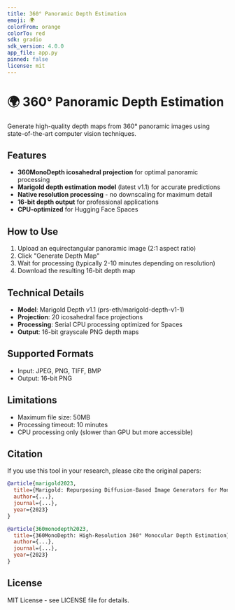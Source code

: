 ```yaml
---
title: 360° Panoramic Depth Estimation
emoji: 🌍
colorFrom: orange
colorTo: red
sdk: gradio
sdk_version: 4.0.0
app_file: app.py
pinned: false
license: mit
---
```


# 🌍 360° Panoramic Depth Estimation

Generate high-quality depth maps from 360° panoramic images using state-of-the-art computer vision techniques.

## Features

- **360MonoDepth icosahedral projection** for optimal panoramic processing
- **Marigold depth estimation model** (latest v1.1) for accurate predictions
- **Native resolution processing** - no downscaling for maximum detail
- **16-bit depth output** for professional applications
- **CPU-optimized** for Hugging Face Spaces

## How to Use

1. Upload an equirectangular panoramic image (2:1 aspect ratio)
2. Click "Generate Depth Map" 
3. Wait for processing (typically 2-10 minutes depending on resolution)
4. Download the resulting 16-bit depth map

## Technical Details

- **Model**: Marigold Depth v1.1 (prs-eth/marigold-depth-v1-1)
- **Projection**: 20 icosahedral face projections
- **Processing**: Serial CPU processing optimized for Spaces
- **Output**: 16-bit grayscale PNG depth maps

## Supported Formats

- Input: JPEG, PNG, TIFF, BMP
- Output: 16-bit PNG

## Limitations

- Maximum file size: 50MB
- Processing timeout: 10 minutes
- CPU processing only (slower than GPU but more accessible)

## Citation

If you use this tool in your research, please cite the original papers:

```bibtex
@article{marigold2023,
  title={Marigold: Repurposing Diffusion-Based Image Generators for Monocular Depth Estimation},
  author={...},
  journal={...},
  year={2023}
}

@article{360monodepth2023,
  title={360MonoDepth: High-Resolution 360° Monocular Depth Estimation},
  author={...},
  journal={...},
  year={2023}
}
```

## License

MIT License - see LICENSE file for details.